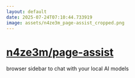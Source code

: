 ```yaml
---
layout: default
date: 2025-07-24T07:10:44.733919
image: assets/n4ze3m_page-assist_cropped.png
---
```


# [n4ze3m/page-assist](https://github.com/n4ze3m/page-assist)

browser sidebar to chat with your local AI models

